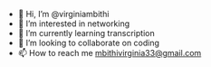 - 👋 Hi, I’m @virginiambithi
- 👀 I’m interested in networking
- 🌱 I’m currently learning transcription
- 💞️ I’m looking to collaborate on coding
- 📫 How to reach me mbithivirginia33@gmail.com

<!---
virginiambithi/virginiambithi is a ✨ special ✨ repository because its `README.md` (this file) appears on your GitHub profile.
You can click the Preview link to take a look at your changes.
--->
